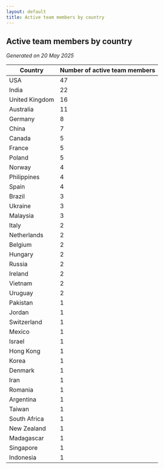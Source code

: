```yaml
---
layout: default
title: Active team members by country
---
```

## Active team members by country
*Generated on 20 May 2025*

| Country | Number of active team members |
| --- | --- |
| USA | 47 |
| India | 22 |
| United Kingdom | 16 |
| Australia | 11 |
| Germany | 8 |
| China | 7 |
| Canada | 5 |
| France | 5 |
| Poland | 5 |
| Norway | 4 |
| Philippines | 4 |
| Spain | 4 |
| Brazil | 3 |
| Ukraine | 3 |
| Malaysia | 3 |
| Italy | 2 |
| Netherlands | 2 |
| Belgium | 2 |
| Hungary | 2 |
| Russia | 2 |
| Ireland | 2 |
| Vietnam | 2 |
| Uruguay | 2 |
| Pakistan | 1 |
| Jordan | 1 |
| Switzerland | 1 |
| Mexico | 1 |
| Israel | 1 |
| Hong Kong | 1 |
| Korea | 1 |
| Denmark | 1 |
| Iran | 1 |
| Romania | 1 |
| Argentina | 1 |
| Taiwan | 1 |
| South Africa | 1 |
| New Zealand | 1 |
| Madagascar | 1 |
| Singapore | 1 |
| Indonesia | 1 |
